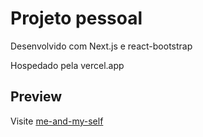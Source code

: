 # Projeto pessoal
Desenvolvido com Next.js e react-bootstrap

Hospedado pela vercel.app

## Preview

Visite [me-and-my-self](https://me-and-my-self-n0e86hvhd-iraeborn.vercel.app/)
